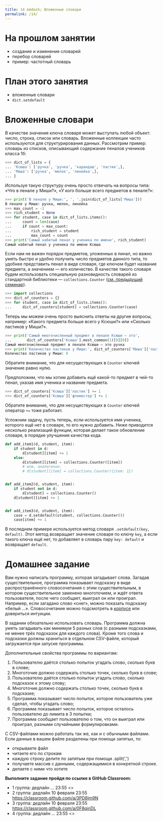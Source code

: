 ```yaml
---
title: 14 &mdash; Вложенные словари
permalink: /14/
---
```


# На прошлом занятии
* создание и изменение словарей
* перебор словарей
* пример: частотный словарь

# План этого занятия
* вложенные словари
* `dict.setdefault`

# Вложенные словари

В качестве значения ключа словаря может выступать любой объект: число, строка, список или словарь.
Вложенные коллекции часто используются для структурирования данных.
Рассмотрим пример: словарь из списков, описывающий содержание пеналов учеников класса 1б:

```python
>>> dict_of_lists = {
... 'Ксюша': ['ручка', 'ручка', 'карандаш', 'ластик',],
... 'Миша': ['ручка', 'мелок', 'линейка',],
... }
```

Используя такую структуру очень просто отвечать на вопросы типа: «Что в пенале у Миши?», «У кого больше всего предметов в пенале?»:

```python
>>> print('В пенале у Миши:', ', '.join(dict_of_lists['Миша']))
В пенале у Миши: ручка, мелок, линейка
>>> max_count = -1
>>> rich_student = None
>>> for student, case in dict_of_lists.items():
...     count = len(case)
...     if count > max_count:
...         rich_student = student
...         max_count = count
>>> print('Самый набитый пенал у ученика по имени', rich_student)
Самый набитый пенал у ученика по имени Ксюша
```

Если нам не важен порядок предметов, уложенных в пинал, но важно уметь быстро и удобно получить число предметов данного типа, то удобнее представить пенал в виде словаря, где ключом будет название предмета, а значением — его количество.
В качестве такого словаря будем использовать специальную разновидность словарей из стандартной библиотеки — `collections.Counter` ([см. предыдущий семинар](/13/)).

```python
>>> import collections
>>> dict_of_counters = {}
>>> for student, case in dict_of_lists.items():
...     dict_of_counters[student] = collections.Counter(case)
```

Теперь мы можем очень просто выяснить ответы на другие вопросы, например: «Какого предмета больше всего у Ксюши?» или «Сколько ластиков у Миши?».

```python
>>> print('Самый многочисленный предмет в пенале Ксюши — это',
...       dict_of_counters['Ксюша'].most_common(1)[0][0])
Самый многочисленный предмет в пенале Ксюши — это ручка
>>> print('Количество ластиков у Миши:', dict_of_counters['Миша']['ластик'])
Количество ластиков у Миши: 0
```

Обратите внимание, что для несуществующих в `Counter` ключей значение равно нулю.

Предположим, что мы хотим добавить ещё какой-то предмет в чей-то пенал, указав имя ученика и название предмета.

```python
>>> dict_of_counters['Ксюша']['ластик'] += 1
>>> dict_of_counters['Ксюша']['фломастер'] += 1
```

Обратите внимание, что для несуществующих в `Counter` ключей оператор `+=` тоже работает.

Усложним задачу, пусть теперь, если используется имя ученика, которого ещё нет в словаре, то его нужно добавить. 
Ниже приводится несколько реализаций функции, которая делает такое обновление словаря, в порядке улучшения качества кода.

```python
def add_item1(d, student, item):
    if student in d:
        d[student][item] += 1
    else:
        d[student][item] = collections.Counter([item])
        # или, аналогично:
        # d[student][item] = collections.Counter({item: 1})


def add_item2(d, student, item):
    if student not in d:
        d[student] = collections.Counter()
    d[student][item] += 1


def add_item3(d, student, item):
    case = d.setdefault(student, collections.Counter())
    case[item] += 1
```

В последнем примере используется метод словаря `.setdefault(key, default)`.
Этот метод возвращает значение словаря по ключу `key`, а если такого ключа ещё нет, то добавляет в словарь пару `key: default` и возвращает `default`.

# Домашнее задание

Вам нужно написать программу, которая загадывает слова. Загадав существительное, программа показывает подсказку в виде распространённого словосочетания с этим существительным, в котором существительное заменено многоточием, и ждёт ответа пользователя, после чего сообщает, выиграл он или проиграл. Например, если загадано слово «снег», можно показать подсказку «белый ...». Словосочетание можно подсмотреть в [корпусе](http://ruscorpora.ru/beta/search-ngrams_2.html) или довериться интуиции.

В задании обязательно использовать словарь. Программа должна уметь загадывать как минимум 5 разных слов (с разными подсказками, не менее трёх подсказок для каждого слова). Кроме того слова и подсказки должны храниться в отдельном CSV-файле, который загружается при запуске программы.

Дополнительные свойства программы по вариантам: 

1. Пользователю даётся столько попыток угадать слово, сколько букв в слове;
2. Многоточие должно содержать столько точек, сколько букв в слове;
3. Пользователю даётся столько попыток угадать слово, сколько подсказок к этому слову;
4. Многоточие должно содержать столько точек, сколько букв в подсказке;
5. Программа показывает число попыток, которое пользователь уже сделал, чтобы угадать слово;
6. Программа показывает число попыток, которое осталось пользователю до лимита в 3 попытки;
7. Программа сообщает пользователю о том, что он выиграл или проиграл, разными случайными формулировками.

С CSV-файлами можно работать так же, как и с обычными файлами. Если данные в вашем файле разделены при помощи запятых, то:
* открываете файл
* читаете его по строкам
* каждую строку делите по запятым при помощи .split(',')
* получаете массив с данными, содержащимися в конкретной строке.
* делаете с ними что хотите


**Выполните задание пройдя по ссылке в GitHub Classroom:**

- 1 группа: дедлайн ... 23:55 <>
- 2 группа: дедлайн 10 февраля 23:55 <https://classroom.github.com/a/3PD8jm9N>
- 3 группа: дедлайн 10 февраля 23:55 <https://classroom.github.com/a/0F8qinDL>
- 4 группа: дедлайн ... 23:55 <>
